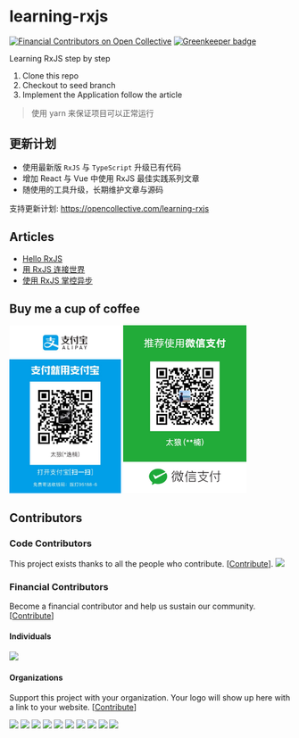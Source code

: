 # learning-rxjs

[![Financial Contributors on Open Collective](https://opencollective.com/learning-rxjs/all/badge.svg?label=financial+contributors)](https://opencollective.com/learning-rxjs) [![Greenkeeper badge](https://badges.greenkeeper.io/Brooooooklyn/learning-rxjs.svg)](https://greenkeeper.io/)


Learning RxJS step by step

1. Clone this repo
2. Checkout to seed branch
3. Implement the Application follow the article

> 使用 yarn 来保证项目可以正常运行

## 更新计划
- 使用最新版 `RxJS` 与 `TypeScript` 升级已有代码
- 增加 React 与 Vue 中使用 RxJS 最佳实践系列文章
- 随使用的工具升级，长期维护文章与源码

支持更新计划: https://opencollective.com/learning-rxjs

## Articles
- [Hello RxJS](https://zhuanlan.zhihu.com/p/23331432)
- [用 RxJS 连接世界](https://zhuanlan.zhihu.com/p/23464709)
- [使用 RxJS 掌控异步](https://zhuanlan.zhihu.com/p/25059824)

## Buy me a cup of coffee
<p float="left">
  <img width="200px" src="./assets/alipay.JPG"/>
  <img width="221px" src="./assets/wechat.JPG"/>
</p>

## Contributors

### Code Contributors

This project exists thanks to all the people who contribute. [[Contribute](CONTRIBUTING.md)].
<a href="https://github.com/undefined/undefined/graphs/contributors"><img src="https://opencollective.com/learning-rxjs/contributors.svg?width=890&button=false" /></a>

### Financial Contributors

Become a financial contributor and help us sustain our community. [[Contribute](https://opencollective.com/learning-rxjs/contribute)]

#### Individuals

<a href="https://opencollective.com/learning-rxjs"><img src="https://opencollective.com/learning-rxjs/individuals.svg?width=890"></a>

#### Organizations

Support this project with your organization. Your logo will show up here with a link to your website. [[Contribute](https://opencollective.com/learning-rxjs/contribute)]

<a href="https://opencollective.com/learning-rxjs/organization/0/website"><img src="https://opencollective.com/learning-rxjs/organization/0/avatar.svg"></a>
<a href="https://opencollective.com/learning-rxjs/organization/1/website"><img src="https://opencollective.com/learning-rxjs/organization/1/avatar.svg"></a>
<a href="https://opencollective.com/learning-rxjs/organization/2/website"><img src="https://opencollective.com/learning-rxjs/organization/2/avatar.svg"></a>
<a href="https://opencollective.com/learning-rxjs/organization/3/website"><img src="https://opencollective.com/learning-rxjs/organization/3/avatar.svg"></a>
<a href="https://opencollective.com/learning-rxjs/organization/4/website"><img src="https://opencollective.com/learning-rxjs/organization/4/avatar.svg"></a>
<a href="https://opencollective.com/learning-rxjs/organization/5/website"><img src="https://opencollective.com/learning-rxjs/organization/5/avatar.svg"></a>
<a href="https://opencollective.com/learning-rxjs/organization/6/website"><img src="https://opencollective.com/learning-rxjs/organization/6/avatar.svg"></a>
<a href="https://opencollective.com/learning-rxjs/organization/7/website"><img src="https://opencollective.com/learning-rxjs/organization/7/avatar.svg"></a>
<a href="https://opencollective.com/learning-rxjs/organization/8/website"><img src="https://opencollective.com/learning-rxjs/organization/8/avatar.svg"></a>
<a href="https://opencollective.com/learning-rxjs/organization/9/website"><img src="https://opencollective.com/learning-rxjs/organization/9/avatar.svg"></a>
